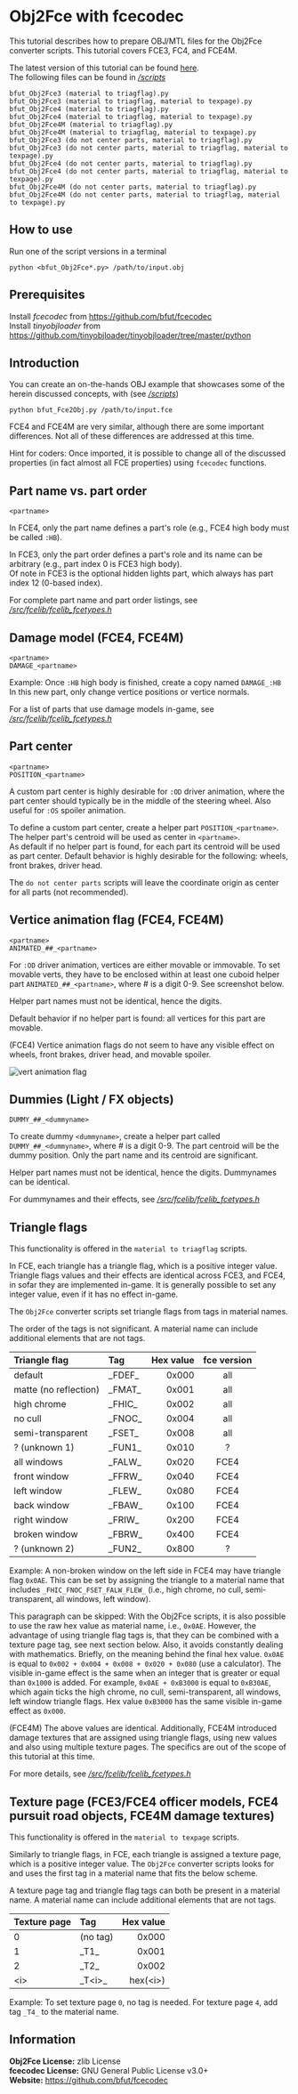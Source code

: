 # Obj2Fce with fcecodec
This tutorial describes how to prepare OBJ/MTL files for the Obj2Fce converter
scripts. This tutorial covers FCE3, FC4, and FCE4M.

The latest version of this tutorial can be found [here](https://github.com/bfut/fcecodec/tree/main/scripts/doc_Obj2Fce.MD).<br/>
The following files can be found in [_/scripts_](https://github.com/bfut/fcecodec/tree/main/scripts)

```
bfut_Obj2Fce3 (material to triagflag).py
bfut_Obj2Fce3 (material to triagflag, material to texpage).py
bfut_Obj2Fce4 (material to triagflag).py
bfut_Obj2Fce4 (material to triagflag, material to texpage).py
bfut_Obj2Fce4M (material to triagflag).py
bfut_Obj2Fce4M (material to triagflag, material to texpage).py
bfut_Obj2Fce3 (do not center parts, material to triagflag).py
bfut_Obj2Fce3 (do not center parts, material to triagflag, material to texpage).py
bfut_Obj2Fce4 (do not center parts, material to triagflag).py
bfut_Obj2Fce4 (do not center parts, material to triagflag, material to texpage).py
bfut_Obj2Fce4M (do not center parts, material to triagflag).py
bfut_Obj2Fce4M (do not center parts, material to triagflag, material to texpage).py
```

## How to use
Run one of the script versions in a terminal

    python <bfut_Obj2Fce*.py> /path/to/input.obj

## Prerequisites
Install _fcecodec_ from https://github.com/bfut/fcecodec<br/>
Install _tinyobjloader_ from https://github.com/tinyobjloader/tinyobjloader/tree/master/python

## Introduction
You can create an on-the-hands OBJ example that showcases some of the herein
discussed concepts, with (see [_/scripts_](https://github.com/bfut/fcecodec/tree/main/scripts))

    python bfut_Fce2Obj.py /path/to/input.fce

FCE4 and FCE4M are very similar, although there are some important differences.
Not all of these differences are addressed at this time.

Hint for coders: Once imported, it is possible to change all of the discussed
properties (in fact almost all FCE properties) using `fcecodec` functions.

## Part name vs. part order

    <partname>

In FCE4, only the part name defines a part's role (e.g., FCE4 high
body must be called `:HB`).

In FCE3, only the part order defines a part's role and its name can
be arbitrary (e.g., part index 0 is FCE3 high body).<br/>
Of note in FCE3 is the optional hidden lights part, which always has part index
12 (0-based index).

For complete part name and part order listings, see [_/src/fcelib/fcelib_fcetypes.h_](https://github.com/bfut/fcecodec/blob/main/src/fcelib/fcelib_fcetypes.h)

## Damage model (FCE4, FCE4M)

    <partname>
    DAMAGE_<partname>

Example: Once `:HB` high body is finished, create a copy named `DAMAGE_:HB` <br/>
In this new part, only change vertice positions or vertice normals.

For a list of parts that use damage models in-game, see [_/src/fcelib/fcelib_fcetypes.h_](https://github.com/bfut/fcecodec/blob/main/src/fcelib/fcelib_fcetypes.h)

## Part center

    <partname>
    POSITION_<partname>

A custom part center is highly desirable for `:OD` driver animation, where the
part center should typically be in the middle of the steering wheel. Also useful
for `:OS` spoiler animation.

To define a custom part center, create a helper part `POSITION_<partname>`. The
helper part's centroid will be used as center in `<partname>`.<br/>
As default if no helper part is found, for each part its centroid will be used
as part center. Default behavior is highly desirable for the following: wheels,
front brakes, driver head.

The `do not center parts` scripts will leave the coordinate origin as center for
all parts (not recommended).

## Vertice animation flag (FCE4, FCE4M)

    <partname>
    ANIMATED_##_<partname>

For `:OD` driver animation, vertices are either movable or immovable. To set
movable verts, they have to be enclosed within at least one cuboid helper part
`ANIMATED_##_<partname>`, where # is a digit 0-9. See screenshot below.

Helper part names must not be identical, hence the digits.

Default behavior if no helper part is found: all vertices for this part are
movable.

(FCE4) Vertice animation flags do not seem to have any visible effect on wheels,
front brakes, driver head, and movable spoiler.

![vert animation flag](../assets/fcecodec_handle_vertices_animation_flags.png)

## Dummies (Light / FX objects)

    DUMMY_##_<dummyname>

To create dummy `<dummyname>`, create a helper part called
`DUMMY_##_<dummyname>`, where # is a digit 0-9. The part centroid will be the
dummy position. Only the part name and its centroid are significant.

Helper part names must not be identical, hence the digits. Dummynames can be
identical.

For dummynames and their effects, see [_/src/fcelib/fcelib_fcetypes.h_](https://github.com/bfut/fcecodec/blob/main/src/fcelib/fcelib_fcetypes.h)

## Triangle flags
This functionality is offered in the `material to triagflag` scripts.

In FCE, each triangle has a triangle flag, which is a positive integer value.
Triangle flags values and their effects are identical across FCE3, and FCE4, in
sofar they are implemented in-game. It is generally possible to set any integer
value, even if it has no effect in-game.

The `Obj2Fce` converter scripts set triangle flags from tags in material names.

The order of the tags is not significant. A material name can include additional
elements that are not tags.

| Triangle flag         |      Tag | Hex value | fce version |
|:----------------------|:---------|----------:|:-----------:|
| default               | \_FDEF\_ |     0x000 |         all |
| matte (no reflection) | \_FMAT\_ |     0x001 |         all |
| high chrome           | \_FHIC\_ |     0x002 |         all |
| no cull               | \_FNOC\_ |     0x004 |         all |
| semi-transparent      | \_FSET\_ |     0x008 |         all |
| ? (unknown 1)         | \_FUN1\_ |     0x010 |           ? |
| all windows           | \_FALW\_ |     0x020 |        FCE4 |
| front window          | \_FFRW\_ |     0x040 |        FCE4 |
| left window           | \_FLEW\_ |     0x080 |        FCE4 |
| back window           | \_FBAW\_ |     0x100 |        FCE4 |
| right window          | \_FRIW\_ |     0x200 |        FCE4 |
| broken window         | \_FBRW\_ |     0x400 |        FCE4 |
| ? (unknown 2)         | \_FUN2\_ |     0x800 |           ? |

Example: A non-broken window on the left side in FCE4 may have triangle
flag `0x0AE`. This can be set by assigning the triangle to a material name that
includes `_FHIC_FNOC_FSET_FALW_FLEW_` (i.e., high chrome, no cull,
semi-transparent, all windows, left window).

This paragraph can be skipped:
With the Obj2Fce scripts, it is also possible to use the raw hex value as
material name, i.e., `0x0AE`. However, the advantage of using triangle flag tags
is, that they can be combined with a texture page tag, see next section below.
Also, it avoids constantly dealing with mathematics.
Briefly, on the meaning behind the final hex value.
`0x0AE` is equal to `0x002 + 0x004 + 0x008 + 0x020 + 0x080` (use a calculator).
The visible in-game effect is the same when an integer that is greater or
equal than `0x1000` is added. For example, `0x0AE + 0xB3000` is equal to
`0xB30AE`, which again ticks the high chrome, no cull,
semi-transparent, all windows, left window triangle flags.
Hex value `0xB3000` has the same visible in-game effect as `0x000`.

(FCE4M) The above values are identical. Additionally, FCE4M introduced damage
textures that are assigned using triangle flags, using new values and also using
multiple texture pages. The specifics are out of the scope of this tutorial at
this time.

For more details, see [_/src/fcelib/fcelib_fcetypes.h_](https://github.com/bfut/fcecodec/blob/main/src/fcelib/fcelib_fcetypes.h)

## Texture page (FCE3/FCE4 officer models, FCE4 pursuit road objects, FCE4M damage textures)
This functionality is offered in the `material to texpage` scripts.

Similarly to triangle flags, in FCE, each triangle is assigned a texture page,
which is a positive integer value.
The `Obj2Fce` converter scripts looks for and uses the first tag in a material
name that fits the below scheme.

A texture page tag and triangle flag tags can both be present in a material
name.
A material name can include additional elements that are not tags.

| Texture page |  Tag       |   Hex value |
|:-------------|:---------- |------------:|
|            0 | (no tag)   |       0x000 |
|            1 | \_T1\_     |       0x001 |
|            2 | \_T2\_     |       0x002 |
|         <i\> | \_T\<i\>\_ |  hex(\<i\>) |

Example: To set texture page `0`, no tag is needed. For texture page `4`, add
tag `_T4_` to the material name.

## Information
__Obj2Fce License:__ zlib License<br/>
__fcecodec License:__ GNU General Public License v3.0+<br/>
__Website:__ <https://github.com/bfut/fcecodec>
